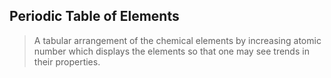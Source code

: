## Periodic Table of Elements
> A tabular arrangement of the chemical elements by increasing atomic number which displays the elements so that one may see trends in their properties.
